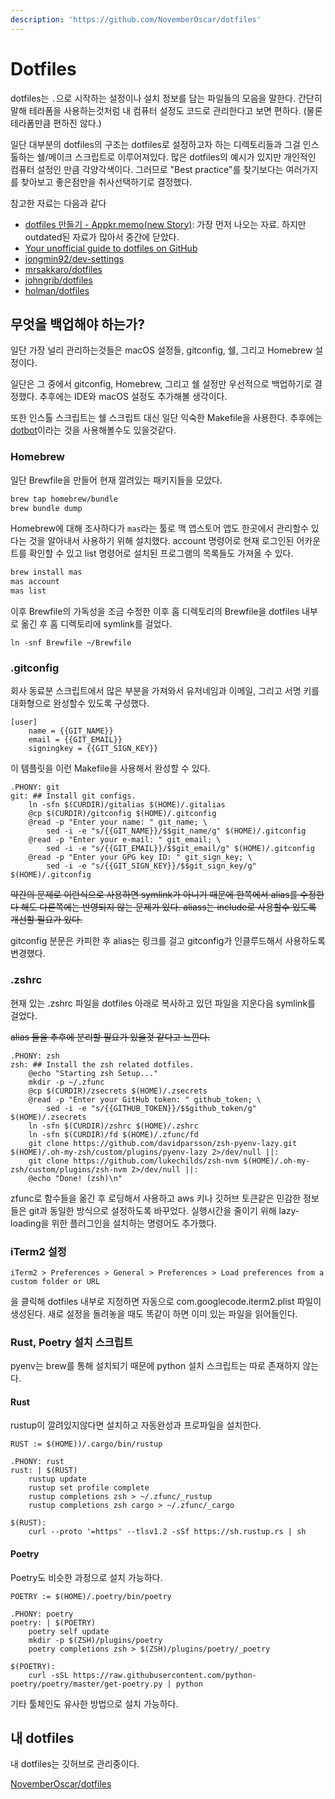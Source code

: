 ```yaml
---
description: 'https://github.com/NovemberOscar/dotfiles'
---
```


# Dotfiles

dotfiles는 `.`으로 시작하는 설정이나 설치 정보를 담는 파일들의 모음을 말한다. 간단히 말해 테라폼을 사용하는것처럼 내 컴퓨터 설정도 코드로 관리한다고 보면 편하다. \(물론 테라폼만큼 편하진 않다.\)

일단 대부분의 dotfiles의 구조는 dotfiles로 설정하고자 하는 디렉토리들과 그걸 인스톨하는 쉘/메이크 스크립트로 이루어져있다. 많은 dotfiles의 예시가 있지만 개인적인 컴퓨터 설정인 만큼 각양각색이다. 그러므로 "Best practice"를 찾기보다는 여러가지를 찾아보고 좋은점만을 취사선택하기로 결정했다.

참고한 자료는 다음과 같다

* [dotfiles 만들기 - Appkr.memo\(new Story\)](https://blog.appkr.dev/work-n-play/dotfiles/): 가장 먼저 나오는 자료. 하지만 outdated된 자료가 많아서 중간에 닫았다.
* [Your unofficial guide to dotfiles on GitHub](https://dotfiles.github.io/)
* [jongmin92/dev-settings](https://github.com/jongmin92/dev-settings)
* [mrsakkaro/dotfiles](https://github.com/mrsakkaro/dotfiles)
* [johngrib/dotfiles](https://github.com/johngrib/dotfiles)
* [holman/dotfiles](https://github.com/holman/dotfiles)

## 무엇을 백업해야 하는가?

일단 가장 널리 관리하는것들은 macOS 설정들, gitconfig, 쉘, 그리고 Homebrew 설정이다.

일단은 그 중에서 gitconfig, Homebrew, 그리고 쉘 설정만 우선적으로 백업하기로 결정했다. 추후에는 IDE와 macOS 설정도 추가해볼 생각이다.

또한 인스톨 스크립트는 쉘 스크립트 대신 일단 익숙한 Makefile을 사용한다. 추후에는 [dotbot](https://github.com/anishathalye/dotbot)이라는 것을 사용해볼수도 있을것같다.

### Homebrew

일단 Brewfile을 만들어 현재 깔려있는 패키지들을 모았다.

```bash
brew tap homebrew/bundle
brew bundle dump
```

Homebrew에 대해 조사하다가 `mas`라는 툴로 맥 앱스토어 앱도 한곳에서 관리할수 있다는 것을 알아내서 사용하기 위해 설치했다. account 명령어로 현재 로그인된 어카운트를 확인할 수 있고 list 명령어로 설치된 프로그램의 목록들도 가져올 수 있다.

```bash
brew install mas
mas account
mas list
```

이후 Brewfile의 가독성을 조금 수정한 이후 홈 디렉토리의 Brewfile을 dotfiles 내부로 옮긴 후 홈 디렉토리에 symlink를 걸었다.

```text
ln -snf Brewfile ~/Brewfile
```

### .gitconfig

회사 동료분 스크립트에서 많은 부분을 가져와서 유저네임과 이메일, 그리고 서명 키를 대화형으로 완성할수 있도록 구성했다.

```text
[user]
    name = {{GIT_NAME}}
    email = {{GIT_EMAIL}}
    signingkey = {{GIT_SIGN_KEY}}
```

이 템플릿을 이런 Makefile을 사용해서 완성할 수 있다.

```text
.PHONY: git
git: ## Install git configs.
    ln -sfn $(CURDIR)/gitalias $(HOME)/.gitalias
    @cp $(CURDIR)/gitconfig $(HOME)/.gitconfig
    @read -p "Enter your name: " git_name; \
        sed -i -e "s/{{GIT_NAME}}/$$git_name/g" $(HOME)/.gitconfig
    @read -p "Enter your e-mail: " git_email; \
        sed -i -e "s/{{GIT_EMAIL}}/$$git_email/g" $(HOME)/.gitconfig
    @read -p "Enter your GPG key ID: " git_sign_key; \
        sed -i -e "s/{{GIT_SIGN_KEY}}/$$git_sign_key/g" $(HOME)/.gitconfig
```

~~약간의 문제로 이런식으로 사용하면 symlink가 아니기 때문에 한쪽에서 alias를 수정한다 해도 다른쪽에는 반영되지 않는 문제가 있다. aliass는 include로 사용할수 있도록 개선할 필요가 있다.~~

gitconfig 분문은 카피한 후 alias는 링크를 걸고 gitconfig가 인클루드해서 사용하도록 변경했다.

### .zshrc

현재 있는 .zshrc 파일을 dotfiles 아래로 복사하고 있던 파일을 지운다음 symlink를 걸었다.

~~alias 들을 추후에 분리할 필요가 있을것 같다고 느낀다.~~

```text
.PHONY: zsh 
zsh: ## Install the zsh related dotfiles.
    @echo "Starting zsh Setup..."
    mkdir -p ~/.zfunc
    @cp $(CURDIR)/zsecrets $(HOME)/.zsecrets
    @read -p "Enter your GitHub token: " github_token; \
        sed -i -e "s/{{GITHUB_TOKEN}}/$$github_token/g" $(HOME)/.zsecrets
    ln -sfn $(CURDIR)/zshrc $(HOME)/.zshrc
    ln -sfn $(CURDIR)/fd $(HOME)/.zfunc/fd
    git clone https://github.com/davidparsson/zsh-pyenv-lazy.git $(HOME)/.oh-my-zsh/custom/plugins/pyenv-lazy 2>/dev/null ||:
    git clone https://github.com/lukechilds/zsh-nvm $(HOME)/.oh-my-zsh/custom/plugins/zsh-nvm 2>/dev/null ||:
    @echo "Done! (zsh)\n"
```

zfunc로 함수들을 옮긴 후 로딩해서 사용하고 aws 키나 깃허브 토큰같은 민감한 정보들은 git과 동일한 방식으로 설정하도록 바꾸었다. 실행시간을 줄이기 위해 lazy-loading을 위한 플러그인을 설치하는 명령어도 추가했다.

### iTerm2 설정

```text
iTerm2 > Preferences > General > Preferences > Load preferences from a custom folder or URL
```

을 클릭해 dotfiles 내부로 지정하면 자동으로 com.googlecode.iterm2.plist 파일이 생성된다. 새로 설정을 돌려놓을 때도 똑같이 하면 이미 있는 파일을 읽어들인다.

### Rust, Poetry 설치 스크립트

pyenv는 brew를 통해 설치되기 때문에 python 설치 스크립트는 따로 존재하지 않는다.

#### Rust

rustup이 깔려있지않다면 설치하고 자동완성과 프로파일을 설치한다.

```text
RUST := $(HOME))/.cargo/bin/rustup

.PHONY: rust
rust: | $(RUST)
    rustup update
    rustup set profile complete
    rustup completions zsh > ~/.zfunc/_rustup
    rustup completions zsh cargo > ~/.zfunc/_cargo

$(RUST):
    curl --proto '=https' --tlsv1.2 -sSf https://sh.rustup.rs | sh
```

#### Poetry

Poetry도 비슷한 과정으로 설치 가능하다.

```text
POETRY := $(HOME)/.poetry/bin/poetry

.PHONY: poetry
poetry: | $(POETRY)
    poetry self update
    mkdir -p $(ZSH)/plugins/poetry
    poetry completions zsh > $(ZSH)/plugins/poetry/_poetry

$(POETRY):
    curl -sSL https://raw.githubusercontent.com/python-poetry/poetry/master/get-poetry.py | python
```

기타 툴체인도 유사한 방법으로 설치 가능하다.

## 내 dotfiles

내 dotfiles는 깃허브로 관리중이다.

[NovemberOscar/dotfiles](https://github.com/NovemberOscar/dotfiles)

